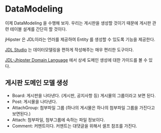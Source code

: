 # DataModeling 

이제 DataModeling 을 수행해 보자. 우리는 게시판을 생성할 것이기 때문에 게시판 관련 테이블 설계를 간단히 할 것이다. 

jHipster 은 JDL이라는 언러를 제공하여 Entity 를 생성할 수 있도록 기능을 제공한다. 

[JDL Studio](https://start.jhipster.tech/jdl-studio/) 는 데이터모델링을 편하게 작성해주는 매우 편리한 도구이다. 

[JDL-Jhipster Domain Language](https://www.jhipster.tech/jdl/) 에서 상세 도메인 생성에 대한 가이드를 볼 수 있다. 

## 게시판 도메인 모델 생성 

- Board: 게시판을 나타낸다. (게시판, 공지사항 등) 게시물의 그룹이라고 보면 된다. 
- Post: 게시물을 나타낸다.
- AttachGroup: 첨부파일 그룹 (하나의 게시물은 하나의 첨부파일 그룹을 가진다고 보면된다.)
- Attach: 첨부파일, 첨부그룹에 속하는 파일 정보이다. 
- Comment: 커멘트이다. 커멘트는 대댓글을 위해서 셀프 참조를 가진다. 

